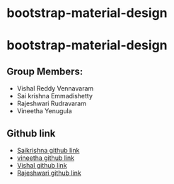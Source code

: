 # bootstrap-material-design

# bootstrap-material-design

## Group Members:
  * Vishal Reddy Vennavaram
  * Sai krishna Emmadishetty
  * Rajeshwari Rudravaram
  * Vineetha Yenugula 
  
## Github link
  * [Saikrishna github link](https://saikrishna1545.github.io/testcase/)
  * [vineetha github link](https://github.com/vineetha1996)
  * [Vishal github link](https://vishalreddy114.github.io/first/)
  * [Rajeshwari github link]()


